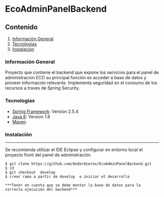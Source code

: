 # EcoAdminPanelBackend
## Contenido
1. [Información General](#Información-General)
2. [Tecnologias](#Tecnologias)
3. [Instalación](#Instalación)

### Información General
Proyecto que contiene el backend que expone los servicios para el panel de administracion ECO
su principal función es acceder a base de datos y proveer información relevante. Implementa 
seguridad en el consumo de los recursos a traves de *Spring* Security.

### Tecnologias
* [Spring Framework](https://spring.io/): Version 2.5.4
* [Java 8](https://www.java.com/es/): Version 1.8
* [Maven](https://maven.apache.org/)

### Instalación
***
Se recomienda utilizar el IDE Eclipse y configurar en entorno local el proyecto front del panel de administración. 
```
$ git clone https://github.com/Ander8zerox/EcoAdminPanelBackend.git
$ cd 
$ git checkout  develop 
$ crear rama a partir de develop  e iniciar el desarrollo

***Tener en cuenta que se debe montar la base de datos para la correcta ejecución del backend***
